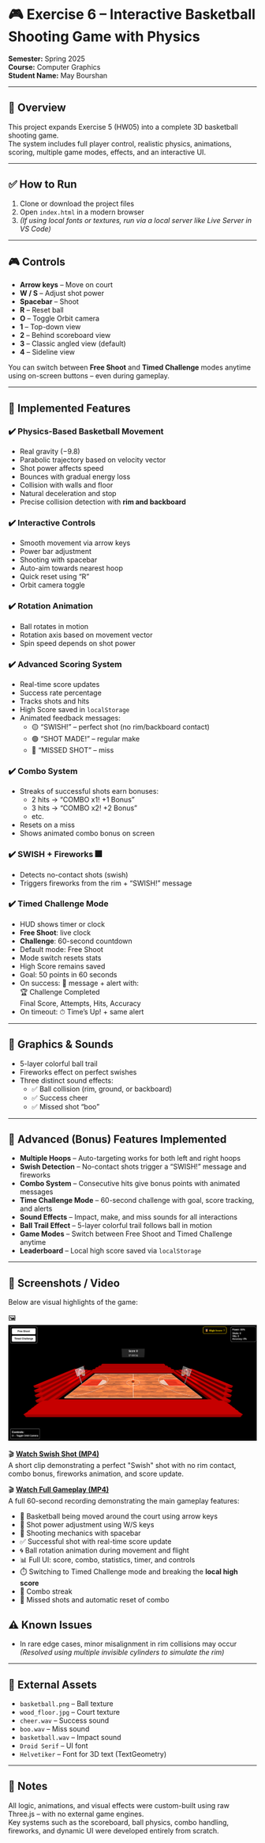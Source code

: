 # 🎮 Exercise 6 – Interactive Basketball Shooting Game with Physics

**Semester:** Spring 2025  
**Course:** Computer Graphics  
**Student Name:** May Bourshan  

---

## 🏀 Overview

This project expands Exercise 5 (HW05) into a complete 3D basketball shooting game.  
The system includes full player control, realistic physics, animations, scoring, multiple game modes, effects, and an interactive UI.

---

## ✅ How to Run

1. Clone or download the project files  
2. Open `index.html` in a modern browser  
3. *(If using local fonts or textures, run via a local server like Live Server in VS Code)*

---

## 🎮 Controls

- **Arrow keys** – Move on court  
- **W / S** – Adjust shot power  
- **Spacebar** – Shoot  
- **R** – Reset ball  
- **O** – Toggle Orbit camera  
- **1** – Top-down view  
- **2** – Behind scoreboard view  
- **3** – Classic angled view (default)  
- **4** – Sideline view  

You can switch between **Free Shoot** and **Timed Challenge** modes anytime using on-screen buttons – even during gameplay.

---

## 🎯 Implemented Features

### ✔️ Physics-Based Basketball Movement
- Real gravity (−9.8)  
- Parabolic trajectory based on velocity vector  
- Shot power affects speed  
- Bounces with gradual energy loss  
- Collision with walls and floor  
- Natural deceleration and stop  
- Precise collision detection with **rim and backboard**

### ✔️ Interactive Controls
- Smooth movement via arrow keys  
- Power bar adjustment  
- Shooting with spacebar  
- Auto-aim towards nearest hoop  
- Quick reset using “R”  
- Orbit camera toggle  

### ✔️ Rotation Animation
- Ball rotates in motion  
- Rotation axis based on movement vector  
- Spin speed depends on shot power  

### ✔️ Advanced Scoring System
- Real-time score updates  
- Success rate percentage  
- Tracks shots and hits  
- High Score saved in `localStorage`  
- Animated feedback messages:  
  - 🟡 “SWISH!” – perfect shot (no rim/backboard contact)  
  - 🟢 “SHOT MADE!” – regular make  
  - 🔴 “MISSED SHOT” – miss  

### ✔️ Combo System
- Streaks of successful shots earn bonuses:  
  - 2 hits → “COMBO x1! +1 Bonus”  
  - 3 hits → “COMBO x2! +2 Bonus”  
  - etc.  
- Resets on a miss  
- Shows animated combo bonus on screen  

### ✔️ SWISH + Fireworks 🎆
- Detects no-contact shots (swish)  
- Triggers fireworks from the rim + “SWISH!” message  

### ✔️ Timed Challenge Mode
- HUD shows timer or clock  
- **Free Shoot**: live clock  
- **Challenge**: 60-second countdown  
- Default mode: Free Shoot  
- Mode switch resets stats  
- High Score remains saved  
- Goal: 50 points in 60 seconds  
- On success: 🎉 message + alert with:  
  🏆 Challenge Completed  
  Final Score, Attempts, Hits, Accuracy  
- On timeout: ⏱ Time’s Up! + same alert  

---

## 🎨 Graphics & Sounds

- 5-layer colorful ball trail  
- Fireworks effect on perfect swishes  
- Three distinct sound effects:  
  - ✅ Ball collision (rim, ground, or backboard)  
  - ✅ Success cheer  
  - ✅ Missed shot “boo”

---

## 🚀 Advanced (Bonus) Features Implemented

- **Multiple Hoops** – Auto-targeting works for both left and right hoops  
- **Swish Detection** – No-contact shots trigger a “SWISH!” message and fireworks  
- **Combo System** – Consecutive hits give bonus points with animated messages  
- **Time Challenge Mode** – 60-second challenge with goal, score tracking, and alerts  
- **Sound Effects** – Impact, make, and miss sounds for all interactions  
- **Ball Trail Effect** – 5-layer colorful trail follows ball in motion  
- **Game Modes** – Switch between Free Shoot and Timed Challenge anytime  
- **Leaderboard** – Local high score saved via `localStorage`

--- 

## 📸 Screenshots / Video

Below are visual highlights of the game:

🖼️ ![Game UI Overview](screenshots/game_screenshot.png)

🎬 **[Watch Swish Shot (MP4)](https://www.youtube.com/watch?v=vE5b3hfhDQI&feature=youtu.be)**  
A short clip demonstrating a perfect "Swish" shot with no rim contact, combo bonus, fireworks animation, and score update.

🎬 **[Watch Full Gameplay (MP4)](https://www.youtube.com/watch?v=vS3HTB0j_Hw&feature=youtu.be)**   
A full 60-second recording demonstrating the main gameplay features:
- 🏀 Basketball being moved around the court using arrow keys  
- 🎯 Shot power adjustment using W/S keys  
- 🔄 Shooting mechanics with spacebar  
- ✅ Successful shot with real-time score update  
- 🌀 Ball rotation animation during movement and flight  
- 📊 Full UI: score, combo, statistics, timer, and controls  
- ⏱️ Switching to Timed Challenge mode and breaking the **local high score**  
- 🎉 Combo streak 
- 🔁 Missed shots and automatic reset of combo  


## ⚠️ Known Issues

- In rare edge cases, minor misalignment in rim collisions may occur  
  *(Resolved using multiple invisible cylinders to simulate the rim)*

---

## 📁 External Assets

- `basketball.png` – Ball texture  
- `wood_floor.jpg` – Court texture  
- `cheer.wav` – Success sound  
- `boo.wav` – Miss sound  
- `basketball.wav` – Impact sound  
- `Droid Serif` – UI font  
- `Helvetiker` – Font for 3D text (TextGeometry)


---

## 📝 Notes  
All logic, animations, and visual effects were custom-built using raw Three.js – with no external game engines.  
Key systems such as the scoreboard, ball physics, combo handling, fireworks, and dynamic UI were developed entirely from scratch.
